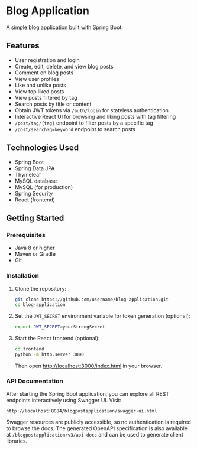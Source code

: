 # Blog Application

A simple blog application built with Spring Boot.

## Features

- User registration and login
- Create, edit, delete, and view blog posts
- Comment on blog posts
- View user profiles
- Like and unlike posts
- View top liked posts
- View posts filtered by tag
- Search posts by title or content
- Obtain JWT tokens via `/auth/login` for stateless authentication
- Interactive React UI for browsing and liking posts with tag filtering
- `/post/tag/{tag}` endpoint to filter posts by a specific tag
- `/post/search?q=keyword` endpoint to search posts

## Technologies Used

- Spring Boot
- Spring Data JPA
- Thymeleaf
- MySQL database
- MySQL (for production)
- Spring Security
- React (frontend)

## Getting Started

### Prerequisites

- Java 8 or higher
- Maven or Gradle
- Git

### Installation

1. Clone the repository:
   ```sh
   git clone https://github.com/username/blog-application.git
   cd blog-application
   ```

2. Set the `JWT_SECRET` environment variable for token generation (optional):
   ```sh
   export JWT_SECRET=yourStrongSecret
   ```

3. Start the React frontend (optional):
   ```sh
   cd frontend
   python -m http.server 3000
   ```
   Then open [http://localhost:3000/index.html](http://localhost:3000/index.html) in your browser.

### API Documentation

After starting the Spring Boot application, you can explore all REST endpoints interactively using Swagger UI. Visit:

```
http://localhost:8084/blogpostapplication/swagger-ui.html
```

Swagger resources are publicly accessible, so no authentication is required to browse the docs. The generated OpenAPI specification is also available at `/blogpostapplication/v3/api-docs` and can be used to generate client libraries.
